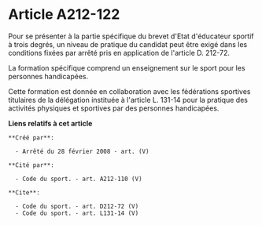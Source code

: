 # Article A212-122

Pour se présenter à la partie spécifique du brevet d'Etat d'éducateur sportif à trois degrés, un niveau de pratique du
candidat peut être exigé dans les conditions fixées par arrêté pris en application de l'article D. 212-72.

La formation spécifique comprend un enseignement sur le sport pour les personnes handicapées. 

Cette formation est donnée en collaboration avec les fédérations sportives titulaires de la délégation instituée à l'article
L. 131-14 pour la pratique des activités physiques et sportives par des personnes handicapées.

**Liens relatifs à cet article**

	**Créé par**:

	  - Arrêté du 28 février 2008 - art. (V)

	**Cité par**:

	  - Code du sport. - art. A212-110 (V)

	**Cite**:

	  - Code du sport. - art. D212-72 (V)
	  - Code du sport. - art. L131-14 (V)
